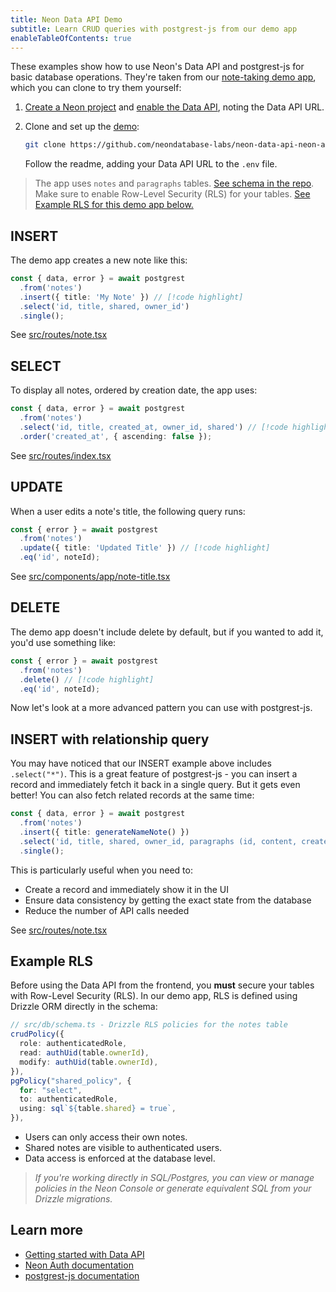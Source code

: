 ```yaml
---
title: Neon Data API Demo
subtitle: Learn CRUD queries with postgrest-js from our demo app
enableTableOfContents: true
---
```


These examples show how to use Neon's Data API and postgrest-js for basic database operations. They're taken from our [note-taking demo app](https://github.com/neondatabase-labs/neon-data-api-neon-auth), which you can clone to try them yourself:

1. [Create a Neon project](https://pg.new) and [enable the Data API](/docs/data-api/get-started#enabling-the-data-api), noting the Data API URL.
2. Clone and set up the [demo](https://github.com/neondatabase-labs/neon-data-api-neon-auth):

   ```bash
   git clone https://github.com/neondatabase-labs/neon-data-api-neon-auth
   ```

   Follow the readme, adding your Data API URL to the `.env` file.

> The app uses `notes` and `paragraphs` tables. [See schema in the repo](https://github.com/neondatabase-labs/neon-data-api-neon-auth/blob/main/src/db/schema.ts).
> Make sure to enable Row-Level Security (RLS) for your tables. [See Example RLS for this demo app below.](#example-rls)

<Steps>

## INSERT

The demo app creates a new note like this:

```typescript
const { data, error } = await postgrest
  .from('notes')
  .insert({ title: 'My Note' }) // [!code highlight]
  .select('id, title, shared, owner_id')
  .single();
```

See [src/routes/note.tsx](https://github.com/neondatabase-labs/neon-data-api-neon-auth/blob/main/src/routes/note.tsx)

## SELECT

To display all notes, ordered by creation date, the app uses:

```typescript
const { data, error } = await postgrest
  .from('notes')
  .select('id, title, created_at, owner_id, shared') // [!code highlight]
  .order('created_at', { ascending: false });
```

See [src/routes/index.tsx](https://github.com/neondatabase-labs/neon-data-api-neon-auth/blob/main/src/routes/index.tsx)

## UPDATE

When a user edits a note's title, the following query runs:

```typescript
const { error } = await postgrest
  .from('notes')
  .update({ title: 'Updated Title' }) // [!code highlight]
  .eq('id', noteId);
```

See [src/components/app/note-title.tsx](https://github.com/neondatabase-labs/neon-data-api-neon-auth/blob/main/src/components/app/note-title.tsx)

## DELETE

The demo app doesn't include delete by default, but if you wanted to add it, you'd use something like:

```typescript
const { error } = await postgrest
  .from('notes')
  .delete() // [!code highlight]
  .eq('id', noteId);
```

Now let's look at a more advanced pattern you can use with postgrest-js.

## INSERT with relationship query

You may have noticed that our INSERT example above includes `.select("*")`. This is a great feature of postgrest-js - you can insert a record and immediately fetch it back in a single query. But it gets even better! You can also fetch related records at the same time:

```typescript
const { data, error } = await postgrest
  .from('notes')
  .insert({ title: generateNameNote() })
  .select('id, title, shared, owner_id, paragraphs (id, content, created_at, note_id)') // [!code highlight]
  .single();
```

This is particularly useful when you need to:

- Create a record and immediately show it in the UI
- Ensure data consistency by getting the exact state from the database
- Reduce the number of API calls needed

See [src/routes/note.tsx](https://github.com/neondatabase-labs/neon-data-api-neon-auth/blob/main/src/routes/note.tsx)

</Steps>

## Example RLS

Before using the Data API from the frontend, you **must** secure your tables with Row-Level Security (RLS). In our demo app, RLS is defined using Drizzle ORM directly in the schema:

```typescript
// src/db/schema.ts - Drizzle RLS policies for the notes table
crudPolicy({
  role: authenticatedRole,
  read: authUid(table.ownerId),
  modify: authUid(table.ownerId),
}),
pgPolicy("shared_policy", {
  for: "select",
  to: authenticatedRole,
  using: sql`${table.shared} = true`,
}),
```

- Users can only access their own notes.
- Shared notes are visible to authenticated users.
- Data access is enforced at the database level.

> _If you're working directly in SQL/Postgres, you can view or manage policies in the Neon Console or generate equivalent SQL from your Drizzle migrations._

## Learn more

- [Getting started with Data API](/docs/data-api/get-started)
- [Neon Auth documentation](/docs/guides/neon-auth)
- [postgrest-js documentation](https://github.com/supabase/postgrest-js)
